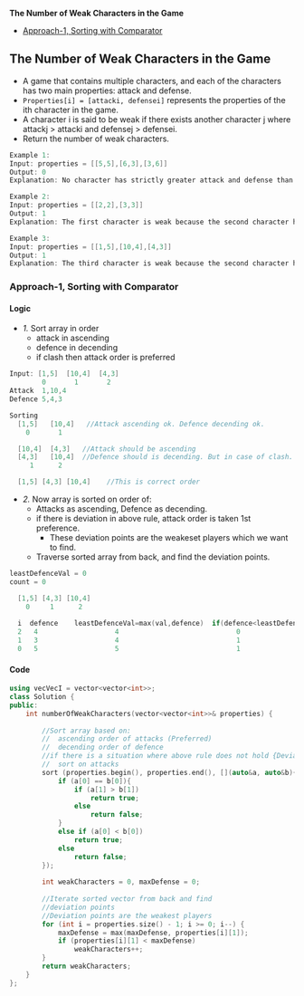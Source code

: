 **The Number of Weak Characters in the Game**
- [Approach-1, Sorting with Comparator](#a1)

## The Number of Weak Characters in the Game
- A game that contains multiple characters, and each of the characters has two main properties: attack and defense.
- `Properties[i] = [attacki, defensei]` represents the properties of the ith character in the game.
- A character i is said to be weak if there exists another character j where attackj > attacki and defensej > defensei.
- Return the number of weak characters.
```c
Example 1:
Input: properties = [[5,5],[6,3],[3,6]]
Output: 0
Explanation: No character has strictly greater attack and defense than the other.

Example 2:
Input: properties = [[2,2],[3,3]]
Output: 1
Explanation: The first character is weak because the second character has a strictly greater attack and defense.

Example 3:
Input: properties = [[1,5],[10,4],[4,3]]
Output: 1
Explanation: The third character is weak because the second character has a strictly greater attack and defense.
```

<a name=a1></a>
### Approach-1, Sorting with Comparator
#### Logic
- _1._ Sort array in order
  - attack in ascending
  - defence in decending 
  - if clash then attack order is preferred
```c
Input: [1,5]  [10,4]  [4,3]
        0       1       2
Attack  1,10,4
Defence 5,4,3

Sorting
  [1,5]   [10,4]   //Attack ascending ok. Defence decending ok.
    0       1

  [10,4]  [4,3]   //Attack should be ascending
  [4,3]   [10,4]  //Defence should is decending. But in case of clash. Attack takes preference
     1      2

  [1,5] [4,3] [10,4]    //This is correct order
```
- _2._ Now array is sorted on order of:
  - Attacks as ascending, Defence as decending.
  - if there is deviation in above rule, attack order is taken 1st preference.
    - These deviation points are the weakeset players which we want to find.
  - Traverse sorted array from back, and find the deviation points.
```c
leastDefenceVal = 0
count = 0

  [1,5] [4,3] [10,4]
    0     1      2
    
  i  defence    leastDefenceVal=max(val,defence)  if(defence<leastDefenceVal) count++
  2   4                   4                             0
  1   3                   4                             1
  0   5                   5                             1
```

#### Code
```cpp
using vecVecI = vector<vector<int>>;
class Solution {
public:
    int numberOfWeakCharacters(vector<vector<int>>& properties) {
        
        //Sort array based on:
        //  ascending order of attacks (Preferred)
        //  decending order of defence
        //if there is a situation where above rule does not hold {Deviation}
        //  sort on attacks
        sort (properties.begin(), properties.end(), [](auto&a, auto&b){
            if (a[0] == b[0]){
                if (a[1] > b[1])
                    return true;
                else
                    return false;
            }
            else if (a[0] < b[0])
                return true;
            else
                return false;
        });
        
        int weakCharacters = 0, maxDefense = 0;
        
        //Iterate sorted vector from back and find 
        //deviation points
        //Deviation points are the weakest players
        for (int i = properties.size() - 1; i >= 0; i--) {
            maxDefense = max(maxDefense, properties[i][1]);
            if (properties[i][1] < maxDefense)
                weakCharacters++;
        }
        return weakCharacters;
    }
};
```
